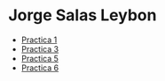 # Jorge Salas Leybon

- [Practica 1](https://github.com/JorSL1120/Lenguajes_Interpretados_Jorge_Salas/blob/main/practica-1.md)
- [Practica 3](https://github.com/JorSL1120/Practica3_LenguajesInterpretados.git)
- [Practica 5](/practica-5.md)
- [Practica 6](https://github.com/JorSL1120/practica_6)
